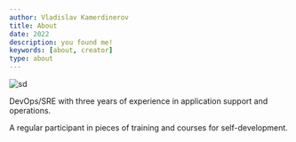 ```yaml
---
author: Vladislav Kamerdinerov
title: About
date: 2022
description: you found me!
keywords: [about, creator]
type: about
---
```


![sd](https://media2.giphy.com/media/xTiIzJSKB4l7xTouE8/giphy.gif#center)

DevOps/SRE with three years of experience in application support and operations.

A regular participant in pieces of training and courses for self-development.
